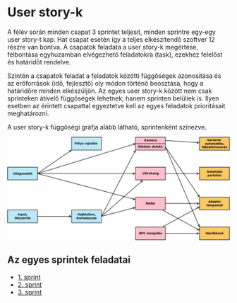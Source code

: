 # User story-k

A félév során minden csapat 3 sprintet teljesít, minden sprintre egy-egy user story-t kap. Hat csapat esetén így a teljes elkészítendő szoftver 12 részre van bontva. A csapatok feladata a user story-k megértése, felbontása egyhuzamban elvégezhető feladatokra (task), ezekhez felelőst és határidőt rendelve.

Szintén a csapatok feladat a feladatok közötti függőségek azonosítása és az erőforrások (idő, fejlesztő) oly módon történő beosztása, hogy a határidőre minden elkészüljön. Az egyes user story-k között nem csak sprinteken átívelő függőségek lehetnek, hanem sprinten belüliek is. Ilyen esetben az érintett csapattal egyeztetve kell az egyes feladatok prioritásait meghatározni.

A user story-k függőségi gráfja alább látható, sprintenként színezve. <!--Az „Autó pozíció” nem user story, csupán az átláthatóság (kevesebb nyíl) érdekében lett berajzolva.-->

![](images/dependencies_4_team.png)

## Az egyes sprintek feladatai

- [1. sprint](sprint_1.md)
- [2. sprint](sprint_2.md)
- [3. sprint](sprint_3.md)

